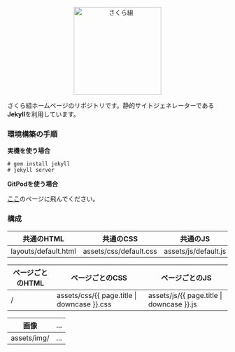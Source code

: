 <p align="center">
  <a href="https://sakuragumi.tk">
    <img
      alt="さくら組"
      src="https://sakuragumi.tk/img/sakuragumi.svg"
      width="200"
    />
  </a>
</p>

さくら組ホームページのリポジトリです。静的サイトジェネレーターである**Jekyll**を利用しています。

### 環境構築の手順

**実機を使う場合**
```
# gem install jekyll
# jekyll server
```
**GitPodを使う場合**

[ここ](https://gitpod.io/#https://github.com/sakuraJunior/new_homepage)のページに飛んでください。

### 構成
共通のHTML | 共通のCSS | 共通のJS
--- | --- | ---
layouts/default.html | assets/css/default.css | assets/js/default.js

ページごとのHTML | ページごとのCSS | ページごとのJS
--- | --- | ---
/ | assets/css/{{ page.title &#124; downcase }}.css | assets/js/{{ page.title &#124; downcase }}.js

画像 | ...
--- | ---
assets/img/ | ...
